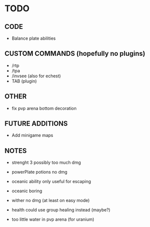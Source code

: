# TODO

## CODE
- Balance plate abilities

## CUSTOM COMMANDS (hopefully no plugins)
- /rtp
- /tpa
- /invsee (also for echest)
- TAB (plugin)

## OTHER
- fix pvp arena bottom decoration

## FUTURE ADDITIONS
- Add minigame maps





## NOTES
- strenght 3 possibly too much dmg
- powerPlate potions no dmg

- oceanic ability only useful for escaping
- oceanic boring

- wither no dmg (at least on easy mode)

- health could use group healing instead (maybe?)

- too little water in pvp arena (for uranium)